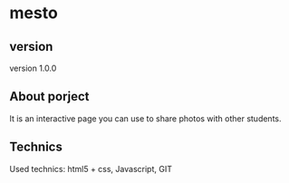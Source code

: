 # mesto

## version
version 1.0.0

## About porject
It is an interactive page you can use to share photos with other students.

## Technics
Used technics: html5 + css, Javascript, GIT
